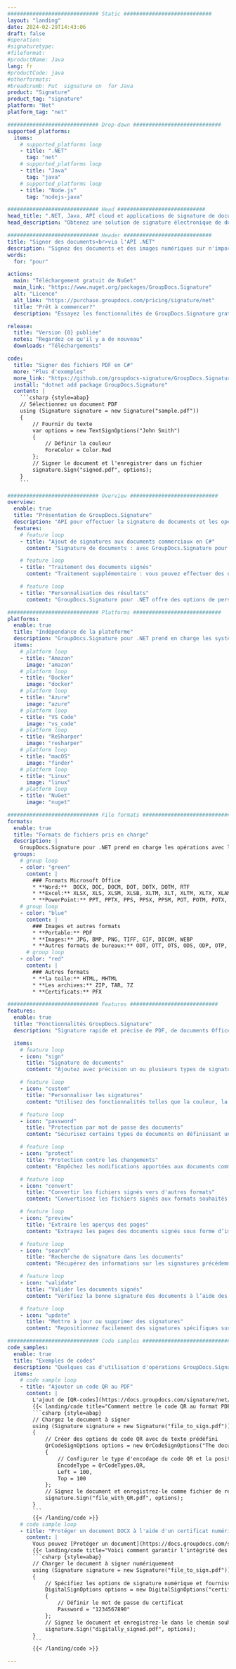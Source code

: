 ```yaml
---
############################# Static ############################
layout: "landing"
date: 2024-02-29T14:43:06
draft: false
#operation: 
#signaturetype: 
#fileformat: 
#productName: Java
lang: fr
#productCode: java
#otherformats: 
#breadcrumb: Put  signature on  for Java
product: "Signature"
product_tag: "signature"
platform: "Net"
platform_tag: "net"

############################# Drop-down ############################
supported_platforms:
  items:
    # supported_platforms loop
    - title: ".NET"
      tag: "net"
    # supported_platforms loop
    - title: "Java"
      tag: "java"
    # supported_platforms loop
    - title: "Node.js"
      tag: "nodejs-java"

############################# Head ############################
head_title: ".NET, Java, API cloud et applications de signature de documents en ligne"
head_description: "Obtenez une solution de signature électronique de documents tout-en-un pour les applications .NET, Java et cloud. Signez des formats de documents courants en ligne à l'aide d'une simple fonctionnalité de glisser-déposer"

############################# Header ############################
title: "Signer des documents<br>via l'API .NET"
description: "Signez des documents et des images numériques sur n'importe quelle plate-forme à l'aide de nos API flexibles et de nos solutions basées sur des applications pour les programmeurs et les utilisateurs finaux."
words:
  for: "pour"

actions:
  main: "Téléchargement gratuit de NuGet"
  main_link: "https://www.nuget.org/packages/GroupDocs.Signature"
  alt: "Licence"
  alt_link: "https://purchase.groupdocs.com/pricing/signature/net"
  title: "Prêt à commencer?"
  description: "Essayez les fonctionnalités de GroupDocs.Signature gratuitement ou demandez une licence"

release:
  title: "Version {0} publiée"
  notes: "Regardez ce qu'il y a de nouveau"
  downloads: "Téléchargements"

code:
  title: "Signer des fichiers PDF en C#"
  more: "Plus d'exemples"
  more_link: "https://github.com/groupdocs-signature/GroupDocs.Signature-for-.NET"
  install: "dotnet add package GroupDocs.Signature"
  content: |
    ```csharp {style=abap}   
    // Sélectionnez un document PDF
    using (Signature signature = new Signature("sample.pdf"))
    {
        // Fournir du texte
        var options = new TextSignOptions("John Smith")
        {
            // Définir la couleur
            ForeColor = Color.Red
        };
        // Signer le document et l'enregistrer dans un fichier
        signature.Sign("signed.pdf", options);
    }
    ```

############################# Overview ############################
overview:
  enable: true
  title: "Présentation de GroupDocs.Signature"
  description: "API pour effectuer la signature de documents et les opérations associées dans les applications .NET"
  features:
    # feature loop
    - title: "Ajout de signatures aux documents commerciaux en C#"
      content: "Signature de documents : avec GroupDocs.Signature pour .NET, vous pouvez ajouter différents types de signatures, telles que du texte, des images, des codes-barres et des certificats numériques, aux documents PDF et Office. Cette API vous permet de signer vos documents avec presque n'importe quel type de données, y compris les métadonnées cachées."

    # feature loop
    - title: "Traitement des documents signés"
      content: "Traitement supplémentaire : vous pouvez effectuer des opérations puissantes sur des documents signés à l'aide de GroupDocs.Signature. Cela inclut la recherche de signatures existantes dans les documents commerciaux et leur vérification à l'aide de critères spécifiques. De plus, vous pouvez récupérer des informations sur le document et prévisualiser les pages via cette API .NET."

    # feature loop
    - title: "Personnalisation des résultats"
      content: "GroupDocs.Signature pour .NET offre des options de personnalisation étendues. Vous pouvez positionner avec précision les signatures n'importe où sur une page de document et ajuster leur apparence à l'aide de divers paramètres. De plus, cette API prend en charge l'enregistrement des documents traités dans un large éventail de formats pris en charge."

############################# Platforms ############################
platforms:
  enable: true
  title: "Indépendance de la plateforme"
  description: "GroupDocs.Signature pour .NET prend en charge les systèmes d'exploitation, frameworks et gestionnaires de packages suivants"
  items:
    # platform loop
    - title: "Amazon"
      image: "amazon"
    # platform loop
    - title: "Docker"
      image: "docker"
    # platform loop
    - title: "Azure"
      image: "azure"
    # platform loop
    - title: "VS Code"
      image: "vs_code"
    # platform loop
    - title: "ReSharper"
      image: "resharper"
    # platform loop
    - title: "macOS"
      image: "finder"
    # platform loop
    - title: "Linux"
      image: "linux"
    # platform loop
    - title: "NuGet"
      image: "nuget"

############################# File formats ############################
formats:
  enable: true
  title: "Formats de fichiers pris en charge"
  description: |
    GroupDocs.Signature pour .NET prend en charge les opérations avec les [formats de fichiers](https://docs.groupdocs.com/signature/net/supported-document-formats/) suivants.
  groups:
    # group loop
    - color: "green"
      content: |
        ### Formats Microsoft Office
        * **Word:**  DOCX, DOC, DOCM, DOT, DOTX, DOTM, RTF
        * **Excel:** XLSX, XLS, XLSM, XLSB, XLTM, XLT, XLTM, XLTX, XLAM, SXC, SpreadsheetML
        * **PowerPoint:** PPT, PPTX, PPS, PPSX, PPSM, POT, POTM, POTX, PPTM
    # group loop
    - color: "blue"
      content: |
        ### Images et autres formats
        * **Portable:** PDF
        * **Images:** JPG, BMP, PNG, TIFF, GIF, DICOM, WEBP
        * **Autres formats de bureaux:** ODT, OTT, OTS, ODS, ODP, OTP, ODG
      # group loop
    - color: "red"
      content: |
        ### Autres formats
        * **la toile:** HTML, MHTML
        * **Les archives:** ZIP, TAR, 7Z
        * **Certificats:** PFX

############################# Features ############################
features:
  enable: true
  title: "Fonctionnalités GroupDocs.Signature"
  description: "Signature rapide et précise de PDF, de documents Office et d'images"

  items:
    # feature loop
    - icon: "sign"
      title: "Signature de documents"
      content: "Ajoutez avec précision un ou plusieurs types de signatures pris en charge à n’importe quelle position spécifiée sur les documents commerciaux."

    # feature loop
    - icon: "custom"
      title: "Personnaliser les signatures"
      content: "Utilisez des fonctionnalités telles que la couleur, la police, la bordure, la rotation, etc., pour configurer l'apparence des signatures."

    # feature loop
    - icon: "password"
      title: "Protection par mot de passe des documents"
      content: "Sécurisez certains types de documents en définissant un mot de passe après la signature."

    # feature loop
    - icon: "protect"
      title: "Protection contre les changements"
      content: "Empêchez les modifications apportées aux documents commerciaux importants après avoir apposé une signature avec un certificat numérique."

    # feature loop
    - icon: "convert"
      title: "Convertir les fichiers signés vers d'autres formats"
      content: "Convertissez les fichiers signés aux formats souhaités, par exemple en enregistrant un document Word au format PDF."

    # feature loop
    - icon: "preview"
      title: "Extraire les aperçus des pages"
      content: "Extrayez les pages des documents signés sous forme d’images individuelles pour un traitement ultérieur."

    # feature loop
    - icon: "search"
      title: "Recherche de signature dans les documents"
      content: "Récupérez des informations sur les signatures précédemment ajoutées dans des documents spécifiques."

    # feature loop
    - icon: "validate"
      title: "Valider les documents signés"
      content: "Vérifiez la bonne signature des documents à l’aide des fonctionnalités de validation."

    # feature loop
    - icon: "update"
      title: "Mettre à jour ou supprimer des signatures"
      content: "Repositionnez facilement des signatures spécifiques sur une page, modifiez leur texte ou supprimez-les sans aucun problème."

############################# Code samples ############################
code_samples:
  enable: true
  title: "Exemples de codes"
  description: "Quelques cas d'utilisation d'opérations GroupDocs.Signature typiques pour .NET"
  items:
    # code sample loop
    - title: "Ajouter un code QR au PDF"
      content: |
        L'ajout de [QR-codes](https://docs.groupdocs.com/signature/net/esign-document-with-qr-code-signature/) à des pages spécifiques de documents PDF peut améliorer les processus métier. Vous trouverez ci-dessous un exemple de la façon d'ajouter un code QR à l'aide de GroupDocs.Signature.
        {{< landing/code title="Comment mettre le code QR au format PDF.">}}
        ```csharp {style=abap}
        // Chargez le document à signer
        using (Signature signature = new Signature("file_to_sign.pdf"))
        {
            // Créer des options de code QR avec du texte prédéfini
            QrCodeSignOptions options = new QrCodeSignOptions("The document is approved by John Smith")
            {
                // Configurer le type d'encodage du code QR et la position sur la page
                EncodeType = QrCodeTypes.QR,
                Left = 100,
                Top = 100
            };
            // Signez le document et enregistrez-le comme fichier de résultat
            signature.Sign("file_with_QR.pdf", options);
        }
        ```
        {{< /landing/code >}}
    # code sample loop
    - title: "Protéger un document DOCX à l'aide d'un certificat numérique"
      content: |
        Vous pouvez [Protéger un document](https://docs.groupdocs.com/signature/net/esign-document-with-digital-signature/) en utilisant des signatures personnelles ou d'entreprise stockées sous forme de certificats numériques. Ces documents protégés ne peuvent être modifiés sans invalider la signature.
        {{< landing/code title="Voici comment garantir l’intégrité des documents.">}}
        ```csharp {style=abap}   
        // Charger le document à signer numériquement
        using (Signature signature = new Signature("file_to_sign.pdf"))
        {
            // Spécifiez les options de signature numérique et fournissez le chemin d'accès au fichier de certificat
            DigitalSignOptions options = new DigitalSignOptions("certificate.pfx")
            {
                // Définir le mot de passe du certificat
                Password = "1234567890"
            };
            // Signez le document et enregistrez-le dans le chemin souhaité
            signature.Sign("digitally_signed.pdf", options);
        }
        ```
        {{< /landing/code >}}

---
```

